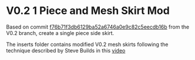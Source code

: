 # V0.2 1 Piece and Mesh Skirt Mod

Based on commit [f76b71f3db6129ba52a6746a0e9c82c5eecdb16b](https://github.com/VoronDesign/Voron-0/commit/f76b71f3db6129ba52a6746a0e9c82c5eecdb16b) 
from the V0.2 branch, create a single piece side skirt.

The inserts folder contains modified V0.2 mesh skirts following the technique 
described by Steve Builds in this [video](https://www.youtube.com/watch?v=eeo5JyMqiJw&t=969s)
